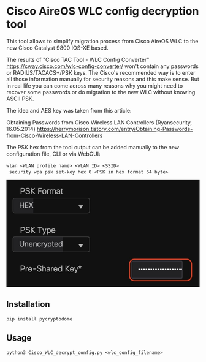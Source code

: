 # Cisco AireOS WLC config decryption tool

This tool allows to simplify migration process from Cisco AireOS WLC to the new Cisco Catalyst 9800 IOS-XE based.

The results of "Cisco TAC Tool - WLC Config Converter" https://cway.cisco.com/wlc-config-converter/ won't contain
any passwords or RADIUS/TACACS+/PSK keys. The Cisco's recommended way is to enter all those information manually for
security reasons and this make sense. But in real life you can come across many reasons why you might need to recover
some passwords or do migration to the new WLC without knowing ASCII PSK.

The idea and AES key was taken from this article:

Obtaining Passwords from Cisco Wireless LAN Controllers (Ryansecurity, 16.05.2014)
https://herrymorison.tistory.com/entry/Obtaining-Passwords-from-Cisco-Wireless-LAN-Controllers

The PSK hex from the tool output can be added manually to the new configuration file, CLI or via WebGUI:

```
wlan <WLAN profile name> <WLAN ID> <SSID>
 security wpa psk set-key hex 0 <PSK in hex format 64 byte>
 ```

![c9800-WLAN-PSK.jpg](c9800-WLAN-PSK.jpg)

## Installation

```
pip install pycryptodome
```

## Usage

```
python3 Cisco_WLC_decrypt_config.py <wlc_config_filename>
```
